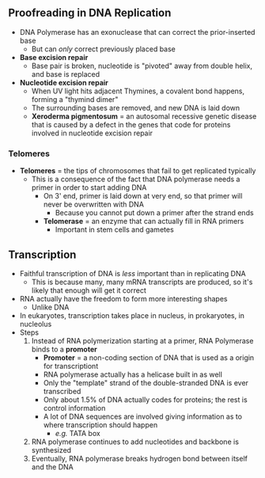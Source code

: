 ## Proofreading in DNA Replication
- DNA Polymerase has an exonuclease that can correct the prior-inserted base
    * But can *only* correct previously placed base
- **Base excision repair**
    * Base pair is broken, nucleotide is "pivoted" away from double helix, and base is replaced
- **Nucleotide excision repair**
    * When UV light hits adjacent Thymines, a covalent bond happens, forming a "thymind dimer"
    * The surrounding bases are removed, and new DNA is laid down
    * **Xeroderma pigmentosum** = an autosomal recessive genetic disease that is caused by a defect in the genes that code for proteins involved in nucleotide excision repair

### Telomeres
- **Telomeres** = the tips of chromosomes that fail to get replicated typically
    * This is a consequence of the fact that DNA polymerase needs a primer in order to start adding DNA
        + On 3' end, primer is laid down at very end, so that primer will never be overwritten with DNA
            - Because you cannot put down a primer after the strand ends
        + **Telomerase** = an enzyme that can actually fill in RNA primers
            - Important in stem cells and gametes

## Transcription
- Faithful transcription of DNA is *less* important than in replicating DNA
    * This is because many, many mRNA transcripts are produced, so it's likely that enough will get it correct
- RNA actually have the freedom to form more interesting shapes
    * Unlike DNA
- In eukaryotes, transcription takes place in nucleus, in prokaryotes, in nucleolus
- Steps
    1. Instead of RNA polymerization starting at a primer, RNA Polymerase binds to a **promoter**
        * **Promoter** = a non-coding section of DNA that is used as a origin for transcriptiont
        * RNA polymerase actually has a helicase built in as well
        * Only the "template" strand of the double-stranded DNA is ever transcribed
        * Only about 1.5% of DNA actually codes for proteins; the rest is control information
        * A lot of DNA sequences are involved giving information as to where transcription should happen
            + *e.g.* TATA box
    2. RNA polymerase continues to add nucleotides and backbone is synthesized
    3. Eventually, RNA polymerase breaks hydrogen bond between itself and the DNA
